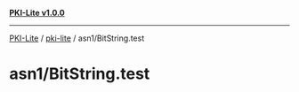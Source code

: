 [**PKI-Lite v1.0.0**](../../../README.md)

---

[PKI-Lite](../../../README.md) / [pki-lite](../../README.md) / asn1/BitString.test

# asn1/BitString.test
